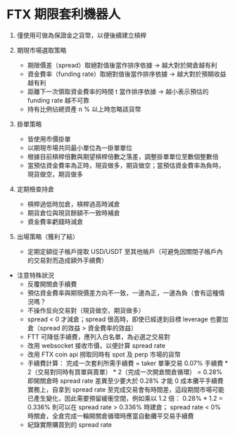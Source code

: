 # FTX 期限套利機器人

1. 僅使用可做為保證金之貨幣，以便後續建立槓桿

2. 期現市場選取策略
    - 期限價差（spread）取絕對值後當作排序依據 -> 越大對於開倉越有利
    - 資金費率（funding rate）取絕對值後當作排序依據 -> 越大對於預期收益越有利
    - 距離下一次領取資金費率的時間 t 當作排序依據 -> 越小表示預估的 funding rate 越不可靠
    - 持有比例佔總資產 n % 以上時忽略該貨幣

3. 掛單策略
    - 皆使用市價掛單
    - 以期現市場共同最小單位為一掛單單位
    - 根據目前槓桿倍數與期望槓桿倍數之落差，調整掛單單位至數個整數倍
    - 當預估資金費率為正時，現貨做多，期貨做空；當預估資金費率為負時，現貨做空，期貨做多

4. 定期檢查持倉
    - 槓桿過低時加倉，槓桿過高時減倉
    - 期貨倉位與現貨餘額不一致時補倉
    - 資金費率虧錢時減倉

5. 出場策略（獲利了結）
    - 定期定額從子帳戶提取 USD/USDT 至其他帳戶（可避免因關閉子帳戶內的交易對而造成額外手續費）

- 注意特殊狀況
    - 反覆開關倉手續費
    - 預估資金費率與期現價差方向不一致，一邊為正，一邊為負（會有這種情況嗎？
    - 不操作反向交易對（現貨做空，期貨做多）
    - spread < 0 才減倉；spread 很高時，即使已經達到目標 leverage 也要加倉（spread 的效益 > 資金費率的效益）
    - FTT 可降低手續費，應列入白名單，為必選之交易對
    - 改用 websocket 接收市價，以便計算 spread rate
    - 改用 FTX coin api 撈取同時有 spot 及 perp 市場的貨幣
    - 手續費計算：
        完成一次套利所需手續費 = taker 單筆交易 0.07% 手續費 * 2（交易對同時有買單與賣單） * 2（完成一次開倉關倉循環）
                             = 0.28%
        即開關倉時 spread rate 差異至少要大於 0.28% 才能 0 成本攤平手續費
        實務上，自拿到 spread rate 至完成交易會有時間差，這段期間市場可能已產生變化，因此需要預留緩衝空間，例如乘以 1.2 倍：
        0.28% * 1.2 = 0.336%
        則可以在 spread rate > 0.336% 時建倉； spread rate < 0% 時關倉，全倉完成一輪開關倉循環時應當自動攤平交易手續費
    - 紀錄實際購買到的 spread rate
